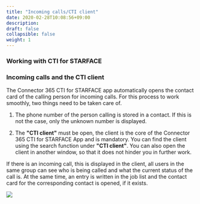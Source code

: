 ```yaml
---
title: "Incoming calls/CTI client"
date: 2020-02-28T10:08:56+09:00
description: 
draft: false
collapsible: false
weight: 1
---
```

### Working with CTI for STARFACE

### Incoming calls and the CTI client
The Connector 365 CTI for STARFACE app automatically opens the contact card of the calling person for incoming calls. For this process to work smoothly, two things need to be taken care of.

1. The phone number of the person calling is stored in a contact. If this is not the case, only the unknown number is displayed.

2. The **"CTI client"** must be open, the client is the core of the Connector 365 CTI for STARFACE App and is mandatory. You can find the client using the search function under **"CTI client"**. You can also open the client in another window, so that it does not hinder you in further work.

If there is an incoming call, this is displayed in the client, all users in the same group can see who is being called and what the current status of the call is. At the same time, an entry is written in the job list and the contact card for the corresponding contact is opened, if it exists.

![](images/apps/cticlientde.png)




